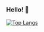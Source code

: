 ### Hello! 👋

[![Top Langs](https://github-readme-stats.vercel.app/api/top-langs/?username=mavaldot)](https://github.com/anuraghazra/github-readme-stats)

<!--
**mavaldot/mavaldot** is a ✨ _special_ ✨ repository because its `README.md` (this file) appears on your GitHub profile.

Here are some ideas to get you started:

- 🔭 I’m currently working on ...
- 🌱 I’m currently learning ...
- 👯 I’m looking to collaborate on ...
- 🤔 I’m looking for help with ...
- 💬 Ask me about ...
- 📫 How to reach me: ...
- 😄 Pronouns: ...
- ⚡ Fun fact: ...
-->
